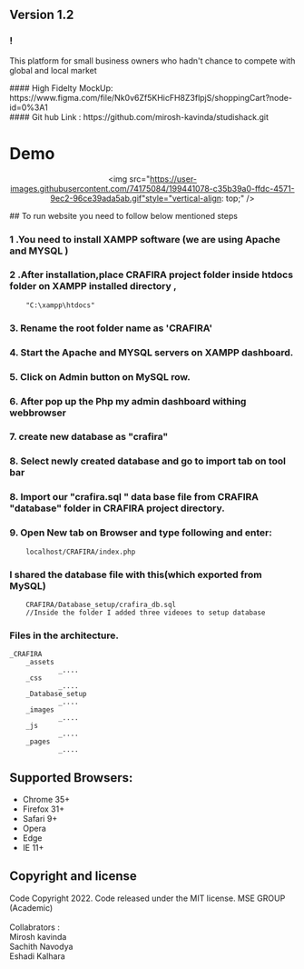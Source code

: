 <h2 class='center'>Version 1.2 </h2>
<h3 class='center'>! </h3>

<p>This platform for small business owners who hadn't chance to compete with global and local market</p>
#### High Fidelty MockUp: https://www.figma.com/file/Nk0v6Zf5KHicFH8Z3flpjS/shoppingCart?node-id=0%3A1 <br>
#### Git hub Link : https://github.com/mirosh-kavinda/studishack.git

<h1 style="align-items: 'center'">Demo</h1>

<div align="center">
 
<img src="https://user-images.githubusercontent.com/74175084/199441078-c35b39a0-ffdc-4571-9ec2-96ce39ada5ab.gif"style="vertical-align: top;" />


</div>
## To run website you need to follow below mentioned steps

### 1 .You need to install XAMPP software (we are using Apache and MYSQL )

### 2 .After installation,place CRAFIRA project folder inside htdocs folder on XAMPP installed directory ,

        "C:\xampp\htdocs"

### 3. Rename the root folder name as 'CRAFIRA'

### 4. Start the Apache and MYSQL servers on XAMPP dashboard.

### 5. Click on Admin button on MySQL row.

### 6. After pop up the Php my admin dashboard withing webbrowser

### 7. create new database as "crafira"

### 8. Select newly created database and go to import tab on tool bar

### 8. Import our "crafira.sql " data base file from CRAFIRA "database" folder in CRAFIRA project directory.

### 9. Open New tab on Browser and type following and enter:

        localhost/CRAFIRA/index.php

### I shared the database file with this(which exported from MySQL)

        CRAFIRA/Database_setup/crafira_db.sql
        //Inside the folder I added three videoes to setup database

### Files in the architecture.

    _CRAFIRA
        _assets
                _....
        _css
                _....
        _Database_setup
                _....
        _images
                _....
        _js
                _....
        _pages
                _....



## Supported Browsers:

- Chrome 35+
- Firefox 31+
- Safari 9+
- Opera
- Edge
- IE 11+

## Copyright and license

Code Copyright 2022. Code released under the MIT license.
MSE GROUP (Academic)
<br>
<br>
Collabrators : <br>
Mirosh kavinda <br>
Sachith Navodya <br>
Eshadi Kalhara <br>

